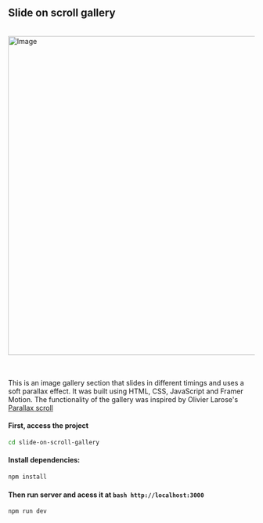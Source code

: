 ## Slide on scroll gallery

</br>

<img src="https://github.com/fernanda-freitas/slide-on-scroll-gallery/assets/33285862/a47b4fd0-6467-4c45-9396-4f1b5b252f1f" alt="Image" width="650">

</br>
</br>
</br>

This is an image gallery section that slides in different timings and uses a soft parallax effect. It was built using HTML, CSS, JavaScript and Framer Motion. The functionality of the gallery was inspired by Olivier Larose's <a href="https://blog.olivierlarose.com/demos/smooth-parallax-scroll" target="_blank">Parallax scroll</a>

#### First, access the project
```bash
cd slide-on-scroll-gallery
```

#### Install dependencies:
```bash
npm install
```

#### Then run server and acess it at ```bash http://localhost:3000```
```bash
npm run dev
```
